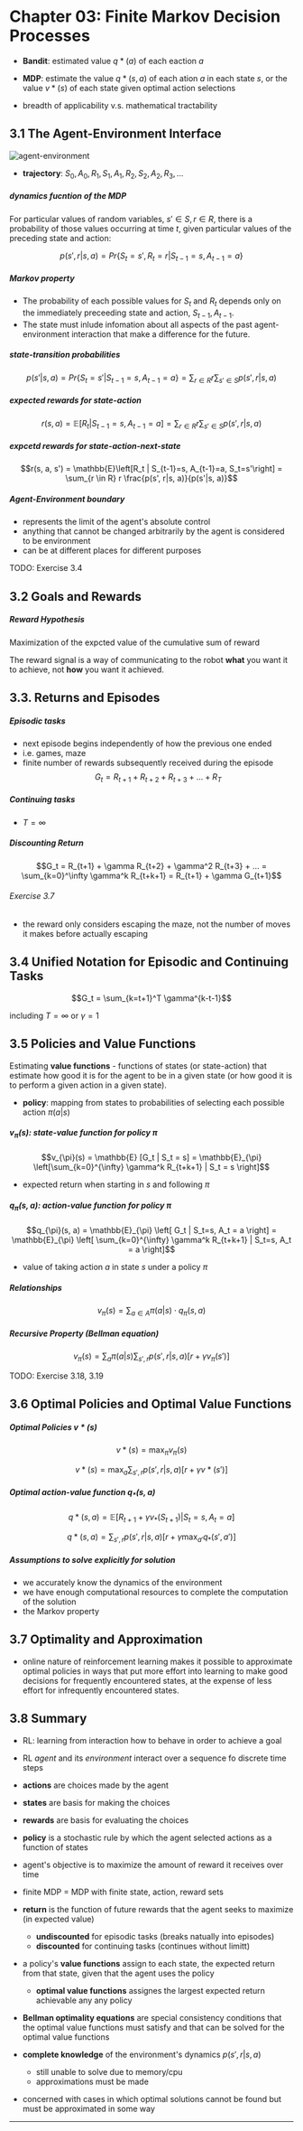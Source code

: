 # Chapter 03: Finite Markov Decision Processes

- **Bandit**: estimated value $q*(a)$ of each eaction $a$
- **MDP**: estimate the value $q*(s, a)$ of each ation $a$ in each state $s$, or the value $v*(s)$ of each state given optimal action selections

- breadth of applicability v.s. mathematical tractability

## 3.1 The Agent-Environment Interface
 ![agent-environment](figures/agent-environment.png)

- **trajectory**: $S_0, A_0, R_1, S_1, A_1, R_2, S_2, A_2, R_3, ...$

##### *dynamics fucntion* of the MDP
For particular values of random variables, $s' \in S, r \in R$, there is a probability of those values occurring at time $t$, given particular values of the preceding state and action:

$$p(s', r | s, a) = Pr\left\{S_t=s', R_t=r | S_{t-1}=s, A_{t-1}=a\right\}$$

##### Markov property
- The probability of each possible values for $S_t$ and $R_t$ depends only on the immediately preceeding state and action, $S_{t-1}, A_{t-1}$.
- The state must inlude infomation about all aspects of the past agent-environment interaction that make a difference for the future.

##### *state-transition probabilities*
$$p(s'|s, a) = Pr\left\{S_t=s'|S_{t-1}=s, A_{t-1}=a\right\} = \sum_{r \in R} r \sum_{s' \in S} p(s', r | s, a)$$

##### expected rewards for state-action
$$r(s, a) = \mathbb{E}\left[R_t | S_{t-1}=s, A_{t-1}=a\right] = \sum_{r \in R} r \sum_{s' \in S} p(s', r | s, a)$$

##### expcetd rewards for state-action-next-state
$$r(s, a, s') = \mathbb{E}\left[R_t  | S_{t-1}=s, A_{t-1}=a, S_t=s'\right] = \sum_{r \in R} r \frac{p(s', r|s, a)}{p(s'|s, a)}$$

##### Agent-Environment boundary
- represents the limit of the agent's absolute control
- anything that cannot be changed arbitrarily by the agent is considered to be environment
- can be at different places for different purposes

TODO: Exercise 3.4

## 3.2 Goals and Rewards

##### Reward Hypothesis
Maximization of the expcted value of the cumulative sum of reward

The reward signal is a way of communicating to the robot **what** you want it to achieve, not **how** you want it achieved.

## 3.3. Returns and Episodes

##### Episodic tasks
- next episode begins independently of how the previous one ended
- i.e. games, maze
- finite number of rewards subsequently received during the episode
$$G_t = R_{t+1} + R_{t+2} + R_{t+3} + ... + R_T$$


##### Continuing tasks
- $T = \infty$

##### Discounting Return
$$G_t = R_{t+1} + \gamma R_{t+2} + \gamma^2 R_{t+3} + ... = \sum_{k=0}^\infty \gamma^k R_{t+k+1} = R_{t+1} + \gamma G_{t+1}$$


###### Exercise 3.7
- the reward only considers escaping the maze, not the number of moves it makes before actually escaping

## 3.4 Unified Notation for Episodic and Continuing Tasks

$$G_t = \sum_{k=t+1}^T \gamma^{k-t-1}$$

including $T = \infty$ or $\gamma = 1$

## 3.5 Policies and Value Functions
Estimating **value functions** - functions of states (or state-action) that estimate how good it is for the agent to be in a given state (or how good it is to perform a given action in a given state).

- **policy**: mapping from states to probabilities of selecting each possible action $\pi(a|s)$

##### $v_{\pi}(s)$: state-value function for policy $\pi$
$$v_{\pi}(s) = \mathbb{E} [G_t | S_t = s] = \mathbb{E}_{\pi} \left[\sum_{k=0}^{\infty} \gamma^k R_{t+k+1} | S_t = s \right]$$

- expected return when starting in $s$ and following $\pi$

##### $q_{\pi}(s, a)$: action-value function for policy $\pi$
$$q_{\pi}(s, a) = \mathbb{E}_{\pi} \left[ G_t | S_t=s, A_t = a \right] = \mathbb{E}_{\pi} \left[ \sum_{k=0}^{\infty} \gamma^k R_{t+k+1} | S_t=s, A_t = a \right]$$

- value of taking action $a$ in state $s$ under a policy $\pi$

##### Relationships
$$v_{\pi} (s) = \sum_{a \in A} \pi(a|s) \cdot q_{\pi}(s, a)$$

##### Recursive Property (Bellman equation)
$$v_{\pi}(s) = \sum_a \pi(a | s) \sum_{s', r} p(s', r | s, a) \left[r + \gamma v_{\pi}(s')\right]$$


TODO: Exercise 3.18, 3.19

## 3.6 Optimal Policies and Optimal Value Functions

##### Optimal Policies $v*(s)$
$$v*(s) = \operatorname*{max}_{\pi} v_{\pi}(s)$$

$$v*(s) = \operatorname*{max}_{a} \sum_{s', r} p(s', r | s, a) [r + \gamma v*(s')]$$

##### Optimal action-value function $q_*(s, a)$
$$q*(s, a) = \mathbb{E} \left[R_{t+1} + \gamma v_*(S_{t+1}) | S_t=s, A_t = a \right]$$

$$q*(s, a) = \sum_{s', r}p(s', r|s, a) \left[r + \gamma \operatorname*{max}_{a'}q_*(s', a')\right]$$

##### Assumptions to solve explicitly for solution
- we accurately know the dynamics of the environment
- we have enough computational resources to complete the computation of the solution
- the Markov property

## 3.7 Optimality and Approximation
- online nature of reinforcement learning makes it possible to approximate optimal policies in ways that put more effort into learning to make good decisions for frequently encountered states, at the expense of less effort for infrequently encountered states.

## 3.8 Summary
- RL: learning from interaction how to behave in order to achieve a goal
- RL *agent* and its *environment* interact over a sequence fo discrete time steps
- **actions** are choices made by the agent
- **states** are basis for making the choices
- **rewards** are basis for evaluating the choices
- **policy** is a stochastic rule by which the agent selected actions as a function of states
- agent's objective is to maximize the amount of reward it receives over time

- finite MDP = MDP with finite state, action, reward sets
- **return** is the function of future rewards that the agent seeks to maximize (in expected value)
  - **undiscounted** for episodic tasks (breaks natually into episodes)
  - **discounted** for continuing tasks (continues without limitt)

- a policy's **value functions** assign to each state, the expected return from that state, given that the agent uses the policy
  - **optimal value functions** assignes the largest expected return achievable any any policy
- **Bellman optimality equations** are special consistency conditions that the optimal value functions must satisfy and that can be solved for the optimal value functions
- **complete knowledge** of the environment's dynamics $p(s', r | s, a)$
  - still unable to solve due to memory/cpu
  - approximations must be made

- concerned with cases in which optimal solutions cannot be found but must be approximated in some way

















---
